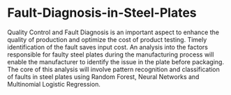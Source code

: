 # Fault-Diagnosis-in-Steel-Plates
Quality Control and Fault Diagnosis is an important aspect to enhance the quality of production and optimize the cost of product testing. Timely identification of the fault saves input cost. An analysis into the factors responsible for faulty steel plates during the manufacturing process will enable the manufacturer to identify the issue in the plate before packaging. The core of this analysis will involve pattern recognition and classification of faults in steel plates using Random Forest, Neural Networks and Multinomial Logistic Regression. 
